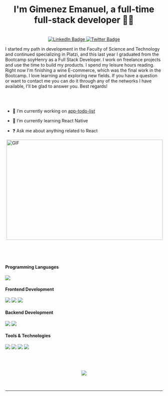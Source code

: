  
<div align="center">

</div>
<br/> 
<br/> 
 <div align="center">
 <h1>I'm Gimenez Emanuel, a full-time full-stack developer 👨‍💻 </h1>
 </div>  

<br/> 


<div  align="center" id="badges">
  <a href="https://www.linkedin.com/in/emanuel-gimenez/">
    <img src="https://img.shields.io/badge/LinkedIn-blue?style=for-the-badge&logo=linkedin&logoColor=white" alt="LinkedIn Badge"/>
  </a>
 
  <a href="https://twitter.com/manurausc">
    <img src="https://img.shields.io/badge/Twitter-blue?style=for-the-badge&logo=twitter&logoColor=white" alt="Twitter Badge"/>
  </a>
</div>





I started my path in development in the Faculty of Science and Technology and continued specializing in Platzi, and this last year I graduated from the Bootcamp soyHenry as a Full Stack Developer. I work on freelance projects and use the time to build my products. I spend my leisure hours reading. Right now I'm finishing a wine E-commerce, which was the final work in the Bootcamp. I love learning and exploring new fields. If you have a question or want to contact me you can do it through any of the networks I have available, I'll be glad to answer you.  Best regards!  


  

<br/>  
<br />
  

- 🔭 I’m currently working on [app-todo-list]()  
  

- 🌱 I’m currently learning React Native  
  

- ❓ Ask me about anything related to React  


  



<div style="width:100%;height:0;padding-bottom:75%;position:relative;">
  <img align="right" alt="GIF" src="https://media2.giphy.com/media/3oKIPEqDGUULpEU0aQ/giphy.gif?cid=ecf05e47gdq58jokb7aq4h0p33nf0j09kpiyzz39ugdpzwpu&rid=giphy.gif&ct=g" width="500" height="320" />
  </div
  <br />
  <h4>Programming Languages</h4>
<p>
  <img src="https://img.shields.io/badge/JavaScript-F7DF1E?style=for-the-badge&logo=javascript&logoColor=black">
</p>
<h4>Frontend Development</h4>
<p>
  <img src="https://img.shields.io/badge/HTML5-E34F26?style=for-the-badge&logo=html5&logoColor=white">
  <img src="https://img.shields.io/badge/CSS3-1572B6?style=for-the-badge&logo=css3&logoColor=white">
  <img src="https://img.shields.io/badge/React-20232A?style=for-the-badge&logo=react&logoColor=61DAFB">
</p>
<h4>Backend Development</h4>
<p>
  <img src="https://img.shields.io/badge/Node.js-339933?style=for-the-badge&logo=nodedotjs&logoColor=white">
  <img src="https://img.shields.io/badge/MongoDB-white?style=for-the-badge&logo=mongodb&logoColor=4EA94B">
  
  
</p>
<h4>Tools & Technologies</h4>
<p>
  <img src="https://img.shields.io/badge/Git-F05032?style=for-the-badge&logo=git&logoColor=white">
  <img src="https://img.shields.io/badge/GitHub-100000?style=for-the-badge&logo=github&logoColor=white">
  <img src="https://img.shields.io/badge/Linux-FCC624?style=for-the-badge&logo=linux&logoColor=black">
  <img src="https://img.shields.io/badge/Vercel-000000?style=for-the-badge&logo=vercel&logoColor=white">
</p>
<br />
  

  

<br/>  









<br/>  

<div align="center">
<img src="https://komarev.com/ghpvc/?username=emanuelgimenez2&&style=flat-square" align="center" />
</div>  
  

<br/>  


<br />

----

